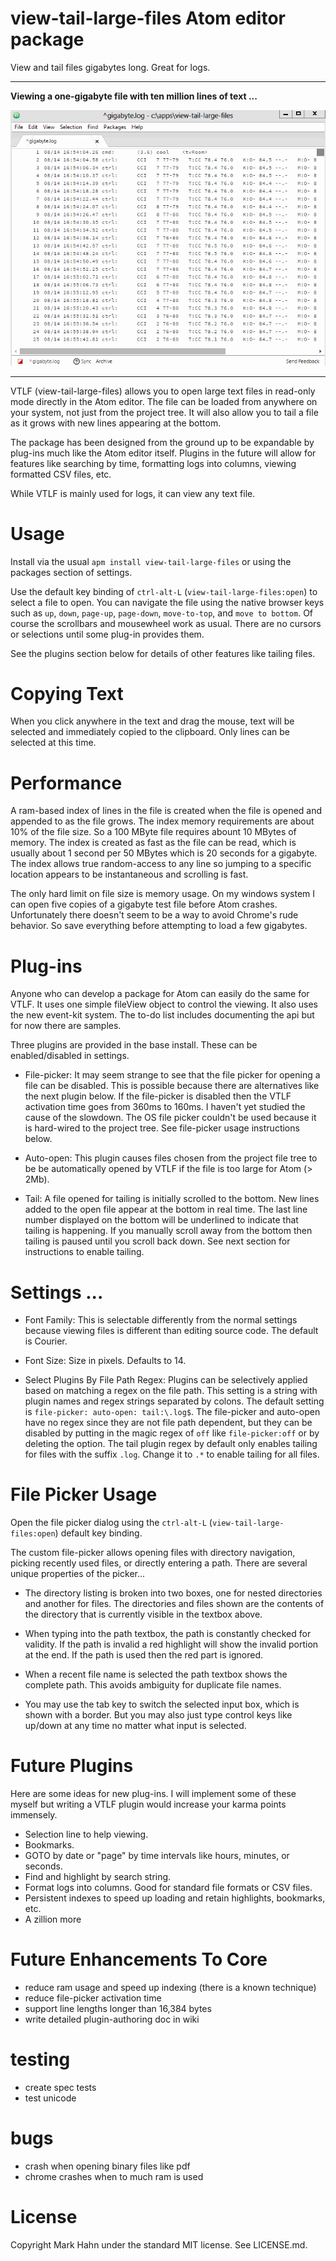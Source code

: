 # view-tail-large-files Atom editor package

View and tail files gigabytes long.  Great for logs.

----

**Viewing a one-gigabyte file with ten million lines of text ...**

  ![Animated GIF](https://github.com/mark-hahn/view-tail-large-files/blob/master/screenshots/gig.gif?raw=true)

----

VTLF (view-tail-large-files) allows you to open large text files in read-only mode directly in the Atom editor.  The file can be loaded from anywhere on your system, not just from the project tree. It will also allow you to tail a file as it grows with new lines appearing at the bottom.  

The package has been designed from the ground up to be expandable by plug-ins much like the Atom editor itself.  Plugins in the future will allow for features like searching by time, formatting logs into columns, viewing formatted CSV files, etc.

While VTLF is mainly used for logs, it can view any text file.

# Usage

Install via the usual `apm install view-tail-large-files` or using the packages section of settings.

Use the default key binding of `ctrl-alt-L` (`view-tail-large-files:open`) to select a file to open. You can navigate the file using the native browser keys such as `up`, `down`, `page-up`, `page-down`, `move-to-top`, and `move to bottom`.  Of course the scrollbars and mousewheel work as usual.  There are no cursors or selections until some plug-in provides them.

See the plugins section below for details of other features like tailing files.

# Copying Text

When you click anywhere in the text and drag the mouse, text will be selected and immediately copied to the clipboard.  Only lines can be selected at this time.

# Performance

A ram-based index of lines in the file is created when the file is opened and appended to as the file grows.  The index memory requirements are about 10% of the file size.  So a 100 MByte file requires abount 10 MBytes of memory. The index is created as fast as the file can be read, which is usually about 1 second per 50 MBytes which is 20 seconds for a gigabyte. The index allows true random-access to any line so jumping to a specific location appears to be instantaneous and scrolling is fast.

The only hard limit on file size is memory usage.  On my windows system I can open five copies of a gigabyte test file before Atom crashes.  Unfortunately there doesn't seem to be a way to avoid Chrome's rude behavior.  So save everything before attempting to load a few gigabytes.

# Plug-ins

Anyone who can develop a package for Atom can easily do the same for VTLF.  It uses one simple fileView object to control the viewing.  It also uses the new event-kit system.  The to-do list includes documenting the api but for now there are samples.  

Three plugins are provided in the base install.  These can be enabled/disabled in settings.

- File-picker: It may seem strange to see that the file picker for opening a file can be disabled.  This is possible because there are alternatives like the next plugin below.  If the file-picker is disabled then the VTLF activation time goes from 360ms to 160ms.  I haven't yet studied the cause of the slowdown.  The OS file picker couldn't be used because it is hard-wired to the project tree.  See file-picker usage instructions below.

- Auto-open:  This plugin causes files chosen from the project file tree to be be automatically opened by VTLF if the file is too large for Atom (> 2Mb).

- Tail: A file opened for tailing is initially scrolled to the bottom. New lines added to the open file appear at the bottom in real time.  The last line number displayed on the bottom will be underlined to indicate that tailing is happening.  If you manually scroll away from the bottom then tailing is paused until you scroll back down.  See next section for instructions to enable tailing.

# Settings ...
- Font Family: This is selectable differently from the normal settings because viewing files is different than editing source code.  The default is Courier.

- Font Size:  Size in pixels.  Defaults to 14.

- Select Plugins By File Path Regex: Plugins can be selectively applied based on matching a regex on the file path. This setting is a string with plugin names and regex strings separated by colons.  The default setting is `file-picker: auto-open: tail:\.log$`.  The file-picker and auto-open have no regex since they are not file path dependent, but they can be disabled by putting in the magic regex of `off` like `file-picker:off` or by deleting the option.  The tail plugin regex by default only enables tailing for files with the suffix `.log`. Change it to `.*` to enable tailing for all files.

# File Picker Usage

Open the file picker dialog using the `ctrl-alt-L` (`view-tail-large-files:open`) default key binding.

The custom file-picker allows opening files with directory navigation, picking recently used files, or directly entering a path.  There are several unique properties of the picker...

- The directory listing is broken into two boxes, one for nested directories and another for files.  The directories and files shown are the contents of the directory that is currently visible in the textbox above.

- When typing into the path textbox, the path is constantly checked for validity.  If the path is invalid a red highlight will show the invalid portion at the end.  If the path is used then the red part is ignored.

- When a recent file name is selected the path textbox shows the complete path.  This avoids ambiguity for duplicate file names.

- You may use the tab key to switch the selected input box, which is shown with a border.  But you may also just type control keys like up/down at any time no matter what input is selected.

# Future Plugins

Here are some ideas for new plug-ins. I will implement some of these myself but writing a VTLF plugin would increase your karma points immensely.

- Selection line to help viewing.
- Bookmarks.
- GOTO by date or "page" by time intervals like hours, minutes, or seconds.
- Find and highlight by search string.
- Format logs into columns.  Good for standard file formats or CSV files.
- Persistent indexes to speed up loading and retain highlights, bookmarks, etc.
- A zillion more

# Future Enhancements To Core
- reduce ram usage and speed up indexing (there is a known technique)
- reduce file-picker activation time
- support line lengths longer than 16,384 bytes
- write detailed plugin-authoring doc in wiki

# testing
- create spec tests
- test unicode

# bugs
- crash when opening binary files like pdf
- chrome crashes when to much ram is used

# License
Copyright Mark Hahn under the standard MIT license.  See LICENSE.md.

